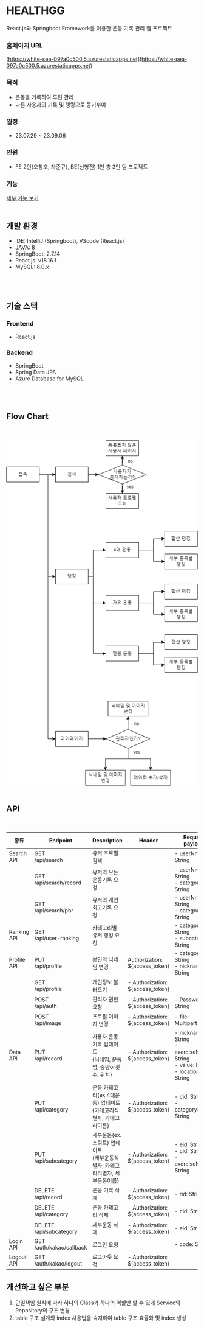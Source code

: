 <h1>HEALTHGG</h1>

 React.js와 Springboot Framework를 이용한 운동 기록 관리 웹 프로젝트

 ### 홈페이지 URL
 [https://white-sea-097a0c500.5.azurestaticapps.net](https://white-sea-097a0c500.5.azurestaticapps.net)

 ### 목적
 * 운동을 기록하여 루틴 관리
 * 다른 사용자의 기록 및 랭킹으로 동기부여

### 일정
* 23.07.29 ~ 23.09.06

### 인원
* FE 2인(오창호, 차준규), BE(신형진) 1인 총 3인 팀 프로젝트

### 기능
[세부 기능 보기](DETAILFUNCTION.md)
</br>
</br>

## 개발 환경
* IDE: IntelliJ (Springboot), VScode (React.js)
* JAVA: 8
* SpringBoot: 2.7.14
* React.js: v18.16.1
* MySQL: 8.0.x

</br>
</br>

## 기술 스택
### Frontend
* React.js

### Backend
* SpringBoot 
* Spring Data JPA
* Azure Database for MySQL

</br>
</br>

## Flow Chart
</br>
</br>
<img src="readme_img/health_workflow.drawio.png" />

</br>
</br>

## API
</br>

| 종류 | Endpoint | Description | Header | Request payload |
|------|---------|-------------------------| ---------|------|
| Search API | GET</br> /api/search | 유저 프로필 검색  | | - userNm: String |
| | GET</br>  /api/search/record | 유저의 모든 운동기록 요청 | | - userNm: String </br> - category: String |
| | GET</br> /api/search/pbr | 유저의 개인 최고기록 요청 ||  - userNm: String </br> - category: String |
| Ranking API| GET</br> /api/user-ranking | 카테고리별 유저 랭킹 요청 | | - category: String </br> - subcategory: String |
| Profile API | PUT</br>/api/profile | 본인의 닉네임 변경 | Authorization: ${access_token} | - category: String </br> - nickname: String |
| | GET </br>/api/profile | 개인정보 불러오기 | - Authorization: ${access_token} | |
| | POST </br> /api/auth | 관리자 권한 요청 | - Authorization: ${access_token} | - Passwd: String |
| | POST</br> /api/image | 프로필 이미지 변경 | - Authorization: ${access_token} | - file: MultipartFile  |
| Data API | PUT </br> /api/record | 사용자 운동기록 업데이트</br>{닉네임, 운동명, 중량or횟수, 위치} | - Authorization: ${access_token} | - nickname: String </br> - exerciseName: String </br> - value: Float </br> - location: String  |
|  | PUT </br>/api/category | 운동 카테고리(ex.4대운동) 업데이트</br>{카테고리식별자, 카테고리이름} | - Authorization: ${access_token} | - cid: String </br> - categoryName: String|
|  | PUT </br>/api/subcategory | 세부운동(ex.스쿼트) 업데이트</br>{세부운동식별자, 카테고리식별자, 세부운동이름} | - Authorization: ${access_token} | - eid: String </br> - cid: String </br> - exerciseName: String|
|  | DELETE </br> /api/record | 운동 기록 삭제 | - Authorization: ${access_token} | - rid: String|
|  | DELETE </br> /api/category | 운동 카테고리 삭제 | - Authorization: ${access_token} | - cid: String|
|  | DELETE </br>/api/subcategory | 세부운동 삭제 | - Authorization: ${access_token} | - eid: String|
| Login API | GET </br> /auth/kakao/callback | 로그인 요청 |  | - code: String|
| Logout API | GET </br> /auth/kakao/logout | 로그아웃 요청 | - Authorization: ${access_token} ||

## 개선하고 싶은 부분
1. 단일책임 원칙에 따라 하나의 Class가 하나의 역할만 할 수 있게 Service와 Repository의 구조 변경
2. table 구조 설계와 index 사용법을 숙지하여 table 구조 효율화 및 index 생성
